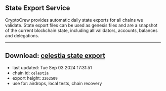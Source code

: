 ## State Export Service
CryptoCrew provides automatic daily state exports for all chains we validate. State export files can be used as genesis files and are a snapshot of the current blockchain state, including all validators, accounts, balances and delegations.

---
**Download: [celestia state export](https://dl-eu2.ccvalidators.com/SERVICE/celestia/celestia_export_2262509.json)**
---

- last updated: Tue Sep 03 2024 17:31:51
- chain id: `celestia`
- export height: `2262509`
- use for: airdrops, local tests, chain recovery

